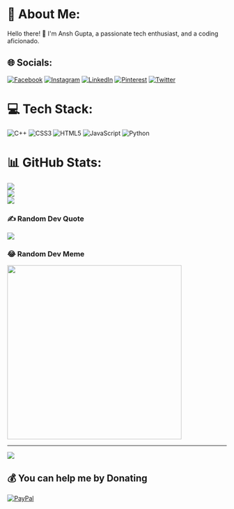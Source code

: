 # 💫 About Me:
Hello there! 👋 I'm Ansh Gupta, a passionate tech enthusiast, and a coding aficionado.


## 🌐 Socials:
[![Facebook](https://img.shields.io/badge/Facebook-%231877F2.svg?logo=Facebook&logoColor=white)](https://facebook.com/techbire) [![Instagram](https://img.shields.io/badge/Instagram-%23E4405F.svg?logo=Instagram&logoColor=white)](https://instagram.com/techbire) [![LinkedIn](https://img.shields.io/badge/LinkedIn-%230077B5.svg?logo=linkedin&logoColor=white)](https://linkedin.com/in/techbire) [![Pinterest](https://img.shields.io/badge/Pinterest-%23E60023.svg?logo=Pinterest&logoColor=white)](https://pinterest.com/techbire) [![Twitter](https://img.shields.io/badge/Twitter-%231DA1F2.svg?logo=Twitter&logoColor=white)](https://twitter.com/techbire) 

# 💻 Tech Stack:
![C++](https://img.shields.io/badge/c++-%2300599C.svg?style=for-the-badge&logo=c%2B%2B&logoColor=white) ![CSS3](https://img.shields.io/badge/css3-%231572B6.svg?style=for-the-badge&logo=css3&logoColor=white) ![HTML5](https://img.shields.io/badge/html5-%23E34F26.svg?style=for-the-badge&logo=html5&logoColor=white) ![JavaScript](https://img.shields.io/badge/javascript-%23323330.svg?style=for-the-badge&logo=javascript&logoColor=%23F7DF1E) ![Python](https://img.shields.io/badge/python-3670A0?style=for-the-badge&logo=python&logoColor=ffdd54)
# 📊 GitHub Stats:
![](https://github-readme-stats.vercel.app/api?username=techbire&theme=radical&hide_border=false&include_all_commits=false&count_private=false)<br/>
![](https://github-readme-streak-stats.herokuapp.com/?user=techbire&theme=radical&hide_border=false)<br/>
![](https://github-readme-stats.vercel.app/api/top-langs/?username=techbire&theme=radical&hide_border=false&include_all_commits=false&count_private=false&layout=compact)

### ✍️ Random Dev Quote
![](https://quotes-github-readme.vercel.app/api?type=horizontal&theme=radical)

### 😂 Random Dev Meme
<img src='https://randommeme-five.vercel.app/' style="height: 400px;"/>

---
[![](https://visitcount.itsvg.in/api?id=techbire&icon=8&color=6)](https://visitcount.itsvg.in)

  ## 💰 You can help me by Donating
  [![PayPal](https://img.shields.io/badge/PayPal-00457C?style=for-the-badge&logo=paypal&logoColor=white)](https://paypal.me/techbire) 

  
<!-- Proudly created with GPRM ( https://gprm.itsvg.in ) -->


